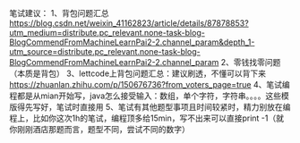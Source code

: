 笔试建议：
1、背包问题汇总
https://blog.csdn.net/weixin_41162823/article/details/87878853?utm_medium=distribute.pc_relevant.none-task-blog-BlogCommendFromMachineLearnPai2-2.channel_param&depth_1-utm_source=distribute.pc_relevant.none-task-blog-BlogCommendFromMachineLearnPai2-2.channel_param
2、零钱找零问题（本质是背包）
3、lettcode上背包问题汇总：建议刷透，不懂可以背下来
https://zhuanlan.zhihu.com/p/150676736?from_voters_page=true
4、笔试编程都是从mian开始写，java怎么接受输入：数组，单个字符，字符串。。。。这些模版得先写好，笔试时直接用
5、笔试有其他题型事项且时间较紧时，精力别放在编程上，比如你这次1h的笔试，编程顶多给15min，写不出来可以直接print -1（就你刚刚酒店那题而言，题型不同，尝试不同的数字） 

